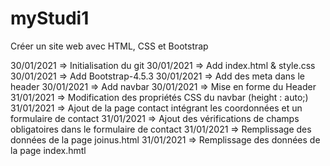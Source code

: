 # myStudi1
Créer un site web avec HTML, CSS et Bootstrap

30/01/2021 => Initialisation du git
30/01/2021 => Add index.html & style.css
30/01/2021 => Add Bootstrap-4.5.3
30/01/2021 => Add des meta dans le header
30/01/2021 => Add navbar
30/01/2021 => Mise en forme du Header
31/01/2021 => Modification des propriétés CSS du navbar (height : auto;)
31/01/2021 => Ajout de la page contact intégrant les coordonnées et un formulaire de contact
31/01/2021 => Ajout des vérifications de champs obligatoires dans le formulaire de contact
31/01/2021 => Remplissage des données de la page joinus.html
31/01/2021 => Remplissage des données de la page index.hmtl